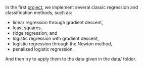 In the first [project](http://icapeople.epfl.ch/mekhan/pcml15/project-1/index.html), we implement
several classic regression and classification methods, such as:
 - linear regression through gradient descent,
 - least squares,
 - ridge regression;
and
 - logistic regression with gradient descent,
 - logistic regression through the Newton method,
 - penalized logistic regression.

And then try to apply them to the data given in the data/ folder.
